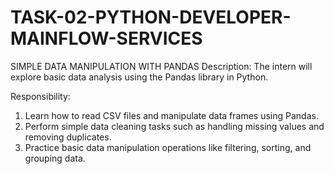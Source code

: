 # TASK-02-PYTHON-DEVELOPER-MAINFLOW-SERVICES
SIMPLE DATA MANIPULATION WITH PANDAS
Description:
The intern will explore basic data analysis
using the Pandas library in Python.

Responsibility:
1. Learn how to read CSV files and manipulate
data frames using Pandas.
2. Perform simple data cleaning tasks such as
handling missing values and removing
duplicates.
3. Practice basic data manipulation operations
like filtering, sorting, and grouping data.
